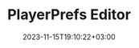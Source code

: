 ---
weight: 621
title: "PlayerPrefs Editor"
description: "An module that allows you to view and edit PlayerPrefs."
icon: "edit_note"
date: "2023-11-15T19:10:22+03:00"
lastmod: "2023-11-15T19:10:22+03:00"
draft: false
---